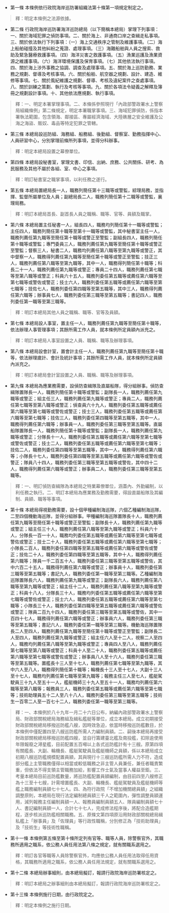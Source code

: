 * 第一條 本條例依行政院海岸巡防署組織法第十條第一項規定制定之。

> 釋：明定本條例之法源依據。

* 第二條 行政院海岸巡防署海洋巡防總局（以下簡稱本總局）掌理下列事項：一、關於海域犯罪之偵防事項。二、關於海上、非通商口岸之查緝走私事項。三、關於依法執行下列事項：（一）海上交通秩序之管制及維護事項。（二）海上船舶碰撞及其他糾紛之蒐證、處理事項。（三）海難船舶與人員之搜索、救助及緊急醫療救護事項。（四）海洋災害之救護事項。（五）漁業巡護及漁業資源之維護事項。（六）海洋環境保護及保育事項。（七）其他依法執行事項。四、關於海上涉外事務之協調、調查及處理事項。五、關於海上巡防勤務、業務之規劃、督導及考核事項。六、關於船舶、航空器之規劃、設計、建造、維修等事項。七、關於風紀維護之規劃、督導、考核及違紀案件之查處事項。八、關於訓練之策劃、執行及考核等事項。九、關於各項法令疑義之解釋及簿冊之規劃設計事項。十、其他依法應規劃、執行事項。

> 釋：一、明定本署掌理事項。二、本條係參照現行「內政部警政署水上警察局組織條例」第二條規定，明定本署職掌事項。三、海域犯罪偵防，係指本署執法範圍，包含領海、鄰接區、專屬經濟海域、大陸礁層之安全維護及公海之海盜、販奴、毒品等特定犯罪之管轄。

* 第三條 本總局設巡防組、海務組、船務組、後勤組、督察室、勤務指揮中心、人員研習中心，分別掌理前條所列事項，並得分科辦事。

> 釋：明定本總局設置之幕僚單位。

* 第四條 本總局設秘書室，掌理文書、印信、出納、庶務、公共關係、研考、為民服務及其他不屬於各組、室、中心之事項。

> 釋：明訂秘書室之職掌事項，以利任務之遂行。

* 第五條 本總局置總局長一人，職務列簡任第十三職等或警監，綜理局務，並指揮、監督所屬單位及人員；副總局長二人，職務列簡任第十二職等或警監，襄理局務。

> 釋：明訂本總局首長、副首長人員之職稱、職等、官等、員額及職掌。

* 第六條 本總局置主任秘書一人，組長四人，職務均列簡任第十一職等或警監；主任四人，職務列簡任第十職等至第十一職等或警監，其中秘書室主任一人，職務列薦任第九職等至簡任第十職等或警正至警監；副組長四人，職務列簡任第十職等或警監；專門委員三人，職務列薦任第九職等至簡任第十職等或警正至警監；督察三人，秘書二人，職務均列薦任第八職等至第九職等或警正，其中督察一人，職務得列薦任第九職等至簡任第十職等或警正至警監；技正三人，職務列薦任第八職等至第九職等，其中一人，職務得列簡任第十職等；科長二十一人，職務列薦任第九職等或警正；專員二十四人，職務列薦任第七職等至第八職等或警正；科員六十五人，職務列委任第五職等或薦任第六職等至第七職等或警佐或警正；技士六人，職務列委任第五職等或薦任第六職等至第七職等；技佐七人，職務列委任第四職等至第五職等，其中三人，職務得列薦任第六職等；辦事員七人，職務列委任第三職等至第五職等；書記四人，職務列委任第一職等至第三職等。

> 釋：明訂本總局其他人員之職稱、職等、官等及員額。

* 第七條 本總局設人事室，置主任一人，職務列薦任第九職等至簡任第十職等，依法辦理人事管理事項；其餘所需工作人員，就本條例所定員額內派充之。

> 釋：明訂本總局人事室設置之人員、職稱、職等及辦理事項。

* 第八條 本總局設會計室，置會計主任一人，職務列薦任第九職等至簡任第十職等，依法辦理歲計、會計及統計事項；其餘所需工作人員，就本條例所定員額內派充之。

> 釋：明訂本總局會計室設置之人員、職稱、職等及辦理事項。

* 第九條 本總局為應業務需要，設偵防查緝隊及直屬船隊，得分組辦事。偵防查緝隊置隊長一人，職務列簡任第十職等或警監；副隊長一人，職務列薦任第九職等或警正；組主任三人，職務列薦任第九職等或警正；專員二人，職務列薦任第七職等至第八職等或警正；偵查員六十九人，職務列委任第五職等或薦任第六職等至第七職等或警佐或警正；技士三人，職務列委任第五職等或薦任第六職等至第七職等；技佐三人，職務列委任第四職等至第五職等，其中一人，職務得列薦任第六職等；辦事員一人，職務列委任第三職等至第五職等。直屬船隊置隊長一人，職務列簡任第十職等或警監；副隊長一人，職務列薦任第九職等或警正；分隊長十一人，職務列委任第五職等或薦任第六職等至第七職等或警佐或警正；技士二人，職務列委任第五職等或薦任第六職等至第七職等；技佐二人，職務列委任第四職等至第五職等，其中一人，職務得列薦任第六職等；小隊長十七人，職務列委任第四職等至第五職等或薦任第六職等或警佐或警正；隊員八十四人，職務列委任第三職等至第五職等或警佐，其中四十二人，職務得列薦任第六職等或警正；辦事員二人，職務列委任第三職等至第五職等。

> 釋：一、明訂偵防查緝隊為本總局之特業幕僚單位，涵蓋內、外勤編制，以利任務之執行。二、明訂本總局為應業務及勤務需要，得設直屬船隊及其編制、員額、職等等事項。

* 第十條 本總局得視勤務需要，設十個甲種編制海巡隊，六個乙種編制海巡隊，二至四個機動海巡隊，並得分組辦事。甲種編制海巡隊置隊長十人，職務列薦任第九職等至簡任第十職等或警正至警監；副隊長十人，職務列薦任第九職等或警正；組主任三十人，職務列薦任第八職等至第九職等或警正；科員六十人，分隊長一百一十人，職務均列委任第五職等或薦任第六職等至第七職等或警佐或警正；技士二十人，職務列委任第五職等或薦任第六職等至第七職等；小隊長二百人，職務列委任第四職等至第五職等或薦任第六職等或警佐或警正；技佐二十人，職務列委任第四職等至第五職等，其中十人，職務得列薦任第六職等；隊員一千二百五十人，職務列委任第三職等至第五職等或警佐，其中六百二十五人，職務得列薦任第六職等或警正；辦事員十人，職務列委任第三職等至第五職等；書記九人，職務列委任第一職等至第三職等。乙種編制海巡隊置隊長六人，職務列薦任第九職等或警正；副隊長六人，職務列薦任第八職等至第九職等或警正；組主任十二人，職務列薦任第八職等至第九職等或警正；科員十八人，分隊長三十人，職務均列委任第五職等或薦任第六職等至第七職等或警佐或警正；技士六人，職務列委任第五職等或薦任第六職等至第七職等；小隊長三十人，職務列委任第四職等至第五職等或薦任第六職等或警佐或警正；隊員二百九十四人，職務列委任第三職等至第五職等或警佐，其中一百四十七人，職務得列薦任第六職等或警正；辦事員六人，職務列委任第三職等至第五職等；書記六人，職務列委任第一職等至第三職等。機動海巡隊置隊長二人至四人，職務列薦任第九職等至簡任第十職等或警正至警監；副隊長二人至四人，職務列薦任第九職等或警正；組主任六人至十二人，視察二人至四人，職務均列薦任第八職等至第九職等或警正；專員四人至八人，職務列薦任第七職等至第八職等或警正；科員十人至二十人，職務列委任第五職等或薦任第六職等至第七職等或警佐或警正；辦事員八人至十六人，職務列委任第三職等至第五職等。置艦長十三人至十七人，職務列薦任第七職等至第九職等，其中六人至八人，職務得列簡任第十職等；輪機長十三人至十七人，大副十三人至十七人，職務均列薦任第七職等至第九職等；報務主任三人至七人，艦艇駕駛員三十九人至五十一人，艦艇機師三十九人至五十一人，職務均列薦任第六職等至第八職等；報務員三人，職務列委任第五職等或薦任第六職等至第七職等；技術助理員五十二人至八十八人，職務列委任第三職等至第五職等；技術生一百零二人至一百七十二人，職務列委任第一職等至第三職等。

> 釋：一、本條例於八十九年一月二十六日公布，納編內政部警政署水上警察局、財政部關稅總局海務組及緝私艦艇等單位，成立本總局。成立初期接受財政部關稅總局移撥巡防艦八艘，因時效急迫，依當時移撥巡防艦數目，於本條例中僅配置四至八艘巡防艦所需人力編制員額。二、嗣後本總局再接受財政部關稅總局移撥巡防艦四艘，並自行籌建臺北艦及南投艦，扣除逾使用年限報廢之潯星艦，目前配置五百噸以上各式巡防艦計有十三艘。原第四項有關艦長、大副、輪機長、艦艇駕駛員及艦艇機師之員額，係以本總局成立初期八艘巡防艦規模配置員額，其與現行十三艘巡防艦所需人力不符，造成部分艦上主管職務僅得以相當或較低職務之非主管人員兼任，兼任者職責繁重，但依法不得支領主管職務加給，影響工作士氣及當事人權益至鉅。三、考量本總局目前巡防艦數量，將巡防艦配置員額編制，由目前四至八艘修正為十三至十七艘，計需增置艦長、大副、輪機長、艦艇駕駛員及艦艇機師等艦上職務編制員額七十七人。四、為符行政院「不增加機關總員額」之組織調整原則，本總局在現行法定編制總員額三千人之範圍內，彈性調整員額運用，減列報務主任編制員額一人、報務員編制員額五人、隊員編制員額七十人、書記編制員額一人，合計七十七人，完成修法程序後，將配合造艦期程，逐步核派巡防艦相關職務。五、原條文第四項原沿用財政部關稅總局緝私艦上「辦事員」及「佐理員」等行政性職稱，分別修正為「技術助理員」及「技術生」等技術性職稱。

* 第十一條 本條例第五條至第十條所定列有官等、職等人員，除警察官外，其職務所適用之職系，依公務人員任用法第八條之規定，就有關職系選用之。

> 釋：明訂各官等職等人員除警察官外，均應依公務人員任用法取得任用資格，其職務所適用之職系，依公務人員任用法規定，就有關職系選用之。

* 第十二條 本總局辦事細則，由本總局擬訂，報請行政院海岸巡防署核定之。

> 釋：明訂本總局之辦事細則由本總局擬訂，報請行政院海岸巡防署核定之。

* 第十三條 本條例施行日期，由行政院定之。

> 釋：明定本條例之施行日期。

